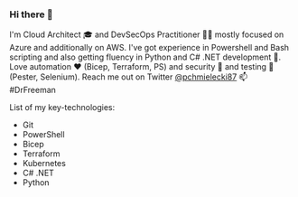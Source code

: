 ### Hi there 👋

I'm Cloud Architect 🎓 and DevSecOps Practitioner 👨‍💻 mostly focused on Azure and additionally on AWS. I've got experience in Powershell and Bash scripting and also getting fluency in Python and C# .NET development 🌱. Love automation ❤️ (Bicep, Terraform, PS) and security 🔐 and testing 🧪 (Pester, Selenium). Reach me out on Twitter [@pchmielecki87](https://twitter.com/pchmielecki87) 📫 #DrFreeman

List of my key-technologies:
- Git
- PowerShell
- Bicep
- Terraform
- Kubernetes 
- C# .NET
- Python

<!--
**pchmielecki87/pchmielecki87** is a ✨ _special_ ✨ repository because its `README.md` (this file) appears on your GitHub profile.

Here are some ideas to get you started:

- 🔭 I’m currently working on ...
- 🌱 I’m currently learning ...
- 👯 I’m looking to collaborate on ...
- 🤔 I’m looking for help with ...
- 💬 Ask me about ...
- 📫 How to reach me: ...
- 😄 Pronouns: ...
- ⚡ Fun fact: ...
-->
